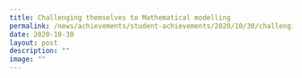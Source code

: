 ```yaml
---
title: Challenging themselves to Mathematical modelling
permalink: /news/achievements/student-achievements/2020/10/30/challenging-themselves-to-mathematical-modelling/
date: 2020-10-30
layout: post
description: ""
image: ""
---
```


